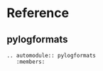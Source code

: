 # Reference

## pylogformats

```{eval-rst}
.. automodule:: pylogformats
   :members:
```

<!-- ## pylogformats.json

```{eval-rst}
.. automodule:: pylogformats.json
   :members: BunyanFormat, JsonFormat, AdvJsonFormat

``` -->
